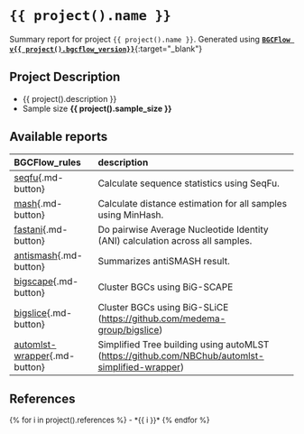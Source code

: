 

# `{{ project().name }}`
Summary report for project `{{ project().name }}`. Generated using [**`BGCFlow v{{ project().bgcflow_version}}`**](https://github.com/NBChub/bgcflow){:target="_blank"}

## Project Description
- {{ project().description }}
- Sample size **{{ project().sample_size }}**


## Available reports
| BGCFlow_rules                                     | description                                                                                     |
|:--------------------------------------------------|:------------------------------------------------------------------------------------------------|
| [seqfu](seqfu/){.md-button}                       | Calculate sequence statistics using SeqFu.                                                      |
| [mash](mash/){.md-button}                         | Calculate distance estimation for all samples using MinHash.                                    |
| [fastani](fastani/){.md-button}                   | Do pairwise Average Nucleotide Identity (ANI) calculation across all samples.                   |
| [antismash](antismash/){.md-button}               | Summarizes antiSMASH result.                                                                    |
| [bigscape](bigscape/){.md-button}                 | Cluster BGCs using BiG-SCAPE                                                                    |
| [bigslice](bigslice/){.md-button}                 | Cluster BGCs using BiG-SLiCE (https://github.com/medema-group/bigslice)                         |
| [automlst-wrapper](automlst-wrapper/){.md-button} | Simplified Tree building using autoMLST (https://github.com/NBChub/automlst-simplified-wrapper) |


## References
<font size="2">
{% for i in project().references %}
  - *{{ i }}*
{% endfor %}
</font>
